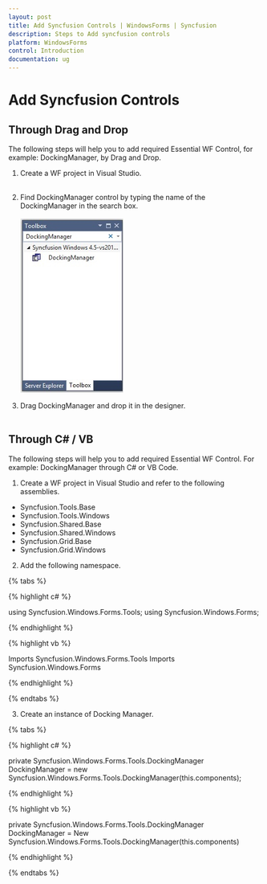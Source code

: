 ```yaml
---
layout: post
title: Add Syncfusion Controls | WindowsForms | Syncfusion
description: Steps to Add syncfusion controls
platform: WindowsForms
control: Introduction
documentation: ug
---
```


# Add Syncfusion Controls 

## Through Drag and Drop

The following steps will help you to add required Essential WF Control, for example: DockingManager, by Drag and Drop.

1) Create a WF project in Visual Studio.<br/><br/>
2) Find DockingManager control by typing the name of the DockingManager in the search box.<br/><br/>
![docking](ThroughDragandDrop_images/ThroughDragandDrop_img1.png)

3) Drag DockingManager and drop it in the designer.<br/><br/>

## Through C# / VB

The following steps will help you to add required Essential WF Control. For example: DockingManager through C# or VB Code.

1) Create a WF project in Visual Studio and refer to the following assemblies.

 * Syncfusion.Tools.Base
 * Syncfusion.Tools.Windows
 * Syncfusion.Shared.Base
 * Syncfusion.Shared.Windows
 * Syncfusion.Grid.Base
 * Syncfusion.Grid.Windows

2) Add the following namespace.

{% tabs %}

{% highlight c# %}

using Syncfusion.Windows.Forms.Tools;
using Syncfusion.Windows.Forms;

{% endhighlight %}

{% highlight vb %}

Imports Syncfusion.Windows.Forms.Tools
Imports Syncfusion.Windows.Forms

{% endhighlight %}

{% endtabs %}

3) Create an instance of Docking Manager.

{% tabs %}

{% highlight c# %}

private Syncfusion.Windows.Forms.Tools.DockingManager DockingManager = new Syncfusion.Windows.Forms.Tools.DockingManager(this.components);

{% endhighlight %}

{% highlight vb %}

private Syncfusion.Windows.Forms.Tools.DockingManager DockingManager = New Syncfusion.Windows.Forms.Tools.DockingManager(this.components)

{% endhighlight %}

{% endtabs %}
